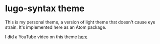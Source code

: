 # lugo-syntax theme
This is my personal theme, a version of light theme that doesn't cause eye strain. It's implemented here as an Atom package.


I did a YouTube video on this theme [here](https://www.youtube.com/alexlugo)
